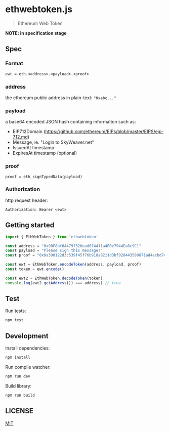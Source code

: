 # ethwebtoken.js

> Ethereum Web Token

**NOTE: in specification stage**

## Spec

### Format

`ewt = eth.<address>.<payload>.<proof>`


### address

the ethereum public address in plain-text: `"0xabc..."`


### payload

a base64 encoded JSON hash containing information such as:
  * EIP712Domain (https://github.com/ethereum/EIPs/blob/master/EIPS/eip-712.md)
  * Message, ie. "Login to SkyWeaver.net"
  * IssuedAt timestamp
  * ExpiresAt timestamp (optional)


### proof

`proof = eth_signTypedData(payload)`


### Authorization

http request header:

`Authorization: Bearer <ewt>`

## Getting started

```js
import { EthWebToken } from 'ethwebtoken'

const address = "0x90F8bf6A479f320ead074411a4B0e7944Ea8c9C1"
const payload = "Please sign this message!"
const proof = "0x0a390122d3c539f45f76b918a8211d3bf928443589871ad4ecbd7c5e1ea39f3b7dae1238ed784b03da2f0dc3e3def70d45796c5dba0bd580e407207f129bfbd71c"

const ewt = EthWebToken.encodeToken(address, payload, proof)
const token = ewt.encode()

const ewt2 = EthWebToken.decodeToken(token)
console.log(ewt2.getAddress()) === address) // true
```

## Test

Run tests:

```bash
npm test
```

## Development

Install dependencies:

```bash
npm install
```

Run compile watcher:

```bash
npm run dev
```

Build library:

```bash
npm run build
```

## LICENSE

[MIT](LICENSE)
